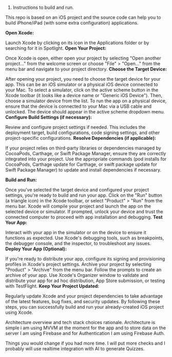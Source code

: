 1) Instructions to build and run.

This repo is based on an iOS project and the source code can help you to build iPhone/iPad (with some extra configuration) applications. 

**Open Xcode:**

Launch Xcode by clicking on its icon in the Applications folder or by searching for it in Spotlight.
**Open Your Project:**

Once Xcode is open, either open your project by selecting "Open another project..." from the welcome screen or choose "File" > "Open..." from the menu bar and navigate to your project directory.
**Choose the Target Device:**

After opening your project, you need to choose the target device for your app. This can be an iOS simulator or a physical iOS device connected to your Mac.
To select a simulator, click on the active scheme button in the Xcode toolbar (it looks like a device name or "Generic iOS Device"). Then, choose a simulator device from the list.
To run the app on a physical device, ensure that the device is connected to your Mac via a USB cable and unlocked. The device should appear in the active scheme dropdown menu.
**Configure Build Settings (if necessary):**

Review and configure project settings if needed. This includes the deployment target, build configurations, code signing settings, and other project-specific configurations.
**Resolve Dependencies (if applicable):**

If your project relies on third-party libraries or dependencies managed by CocoaPods, Carthage, or Swift Package Manager, ensure they are correctly integrated into your project.
Use the appropriate commands (pod installs for CocoaPods, Carthage update for Carthage, or swift package update for Swift Package Manager) to update and install dependencies if necessary.

**Build and Run:**

Once you've selected the target device and configured your project settings, you're ready to build and run your app.
Click on the "Run" button (a triangle icon) in the Xcode toolbar, or select "Product" > "Run" from the menu bar. Xcode will compile your project and launch the app on the selected device or simulator.
If prompted, unlock your device and trust the connected computer to proceed with app installation and debugging.
**Test Your App:**

Interact with your app in the simulator or on the device to ensure it functions as expected.
Use Xcode's debugging tools, such as breakpoints, the debugger console, and the inspector, to troubleshoot any issues.
**Deploy Your App (Optional):**

If you're ready to distribute your app, configure its signing and provisioning profiles in Xcode's project settings.
Archive your project by selecting "Product" > "Archive" from the menu bar. Follow the prompts to create an archive of your app.
Use Xcode's Organizer window to validate and distribute your app for ad hoc distribution, App Store submission, or testing with TestFlight.
**Keep Your Project Updated:**

Regularly update Xcode and your project dependencies to take advantage of the latest features, bug fixes, and security updates.
By following these steps, you can successfully build and run your already-created iOS project using Xcode.

Architecture overview and tech stack choices rationale.
Architecture is simple i am using MVVM at the moment for the app and to store data on the server I am using Firebase and for Authentication I am using Firebase Auth.

Things you would change if you had more time.
I will put more checks and I probably will use realtime integration with AI to generate Quizzes.
